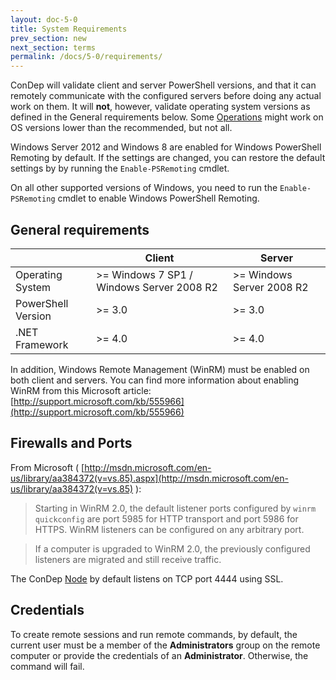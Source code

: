 ```yaml
---
layout: doc-5-0
title: System Requirements
prev_section: new
next_section: terms
permalink: /docs/5-0/requirements/
---
```


ConDep will validate client and server PowerShell versions, and that it can remotely
communicate with the configured servers before doing any actual work on them. It will
**not**, however, validate operating system versions as defined in the General
requirements below. Some [Operations](../condep-dsl-operations/) might work on OS
versions lower than the recommended, but not all.

Windows Server 2012 and Windows 8 are enabled for Windows PowerShell Remoting by default.
If the settings are changed, you can restore the default settings by by running the
`Enable-PSRemoting` cmdlet.

On all other supported versions of Windows, you need to run the `Enable-PSRemoting` cmdlet
to enable Windows PowerShell Remoting.

## General requirements
<table>
	<thead>
		<tr>
			<th></th><th>Client</th><th>Server</th>
		</tr>
	</thead>
	<tbody>
		<tr>
			<td>Operating System</td><td>&gt;= Windows 7 SP1 / Windows Server 2008 R2</td><td>&gt;= Windows Server 2008 R2</td>
		</tr>
		<tr>
			<td>PowerShell Version</td><td>&gt;= 3.0</td><td>&gt;= 3.0</td>
		</tr>
		<tr>
			<td>.NET Framework</td><td>&gt;= 4.0</td><td>&gt;= 4.0</td>
		</tr>
	</tbody>
</table>

In addition, Windows Remote Management (WinRM) must be enabled on both client
and servers. You can find more information about enabling WinRM from this Microsoft
article: [http://support.microsoft.com/kb/555966](http://support.microsoft.com/kb/555966)

## Firewalls and Ports
From Microsoft ( [http://msdn.microsoft.com/en-us/library/aa384372(v=vs.85).aspx](http://msdn.microsoft.com/en-us/library/aa384372(v=vs.85) ):

> Starting in WinRM 2.0, the default listener ports configured by `winrm
> quickconfig` are port 5985 for HTTP transport and port 5986 for HTTPS.
> WinRM listeners can be configured on any arbitrary port.


> If a computer is upgraded to WinRM 2.0, the previously configured
> listeners are migrated and still receive traffic.

The ConDep [Node](../security/#node) by default listens on TCP port 4444 using SSL.

## Credentials

To create remote sessions and run remote commands, by default, the current
user must be a member of the **Administrators** group on the remote computer or
provide the credentials of an **Administrator**. Otherwise, the command will fail.
